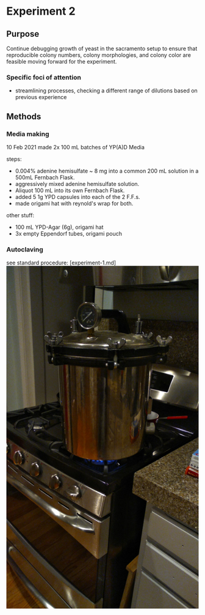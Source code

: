 # Experiment 2

## Purpose

Continue debugging growth of yeast in the sacramento setup to ensure that
reproducible colony numbers, colony morphologies, and colony color are
feasible moving forward for the experiment.

### Specific foci of attention
- streamlining processes, checking a different range of dilutions based on
  previous experience

## Methods

### Media making

10 Feb 2021
made 2x 100 mL batches of YP(A)D Media

steps:
- 0.004% adenine hemisulfate ~ 8 mg into a common 200 mL solution in a 500mL
  Fernbach Flask.
- aggressively mixed adenine hemisulfate solution.
- Aliquot 100 mL into its own Fernbach Flask.
- added 5 1g YPD capsules into each of the 2 F.F.s.
- made origami hat with reynold's wrap for both.

other stuff:

- 100 mL YPD-Agar (6g), origami hat
- 3x empty Eppendorf tubes, origami pouch

### Autoclaving

see standard procedure: [experiment-1.md]
![Autoclave](10Feb-autoclave.jpeg)

